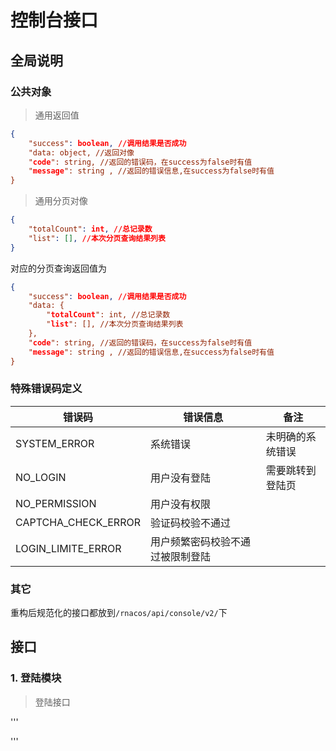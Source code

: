 # 控制台接口

## 全局说明

### 公共对象

> 通用返回值

```json
{
    "success": boolean, //调用结果是否成功
    "data: object, //返回对像
    "code": string, //返回的错误码，在success为false时有值
    "message": string , //返回的错误信息,在success为false时有值
}
```

> 通用分页对像

```json
{
    "totalCount": int, //总记录数
    "list": [], //本次分页查询结果列表
}
```

对应的分页查询返回值为

```json
{
    "success": boolean, //调用结果是否成功
    "data: {
        "totalCount": int, //总记录数
        "list": [], //本次分页查询结果列表
    },
    "code": string, //返回的错误码，在success为false时有值
    "message": string , //返回的错误信息,在success为false时有值
}

```

### 特殊错误码定义


|错误码|错误信息|备注|
|--|--|--|
|SYSTEM_ERROR|系统错误|未明确的系统错误|
|NO_LOGIN|用户没有登陆|需要跳转到登陆页|
|NO_PERMISSION|用户没有权限||
|CAPTCHA_CHECK_ERROR|验证码校验不通过||
|LOGIN_LIMITE_ERROR|用户频繁密码校验不通过被限制登陆||

### 其它

重构后规范化的接口都放到`/rnacos/api/console/v2/`下

## 接口

### 1. 登陆模块

> 登陆接口

'''

'''



